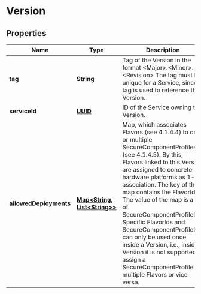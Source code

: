 # Version

## Properties
Name | Type | Description | Notes
------------ | ------------- | ------------- | -------------
**tag** | **String** | Tag of the Version in the format &lt;Major&gt;.&lt;Minor&gt;.&lt;Revision&gt; The tag must be unique for a Service, since tag is used to reference the Version. | 
**serviceId** | [**UUID**](UUID.md) | ID of the Service owning the Version. | 
**allowedDeployments** | [**Map&lt;String, List&lt;String&gt;&gt;**](List.md) | Map, which associates Flavors (see 4.1.4.4) to one or multiple SecureComponentProfiles (see 4.1.4.5). By this, Flavors linked to this Version are assigned to concrete hardware platforms as 1-n association. The key of the map contains the FlavorId. The value of the map is a list of SecureComponentProfileIds. Specific FlavorIds and SecureComponentProfileIds can only be used once inside a Version, i.e., inside a Version it is not supported to assign a SecureComponentProfile to multiple Flavors or vice versa. | 
